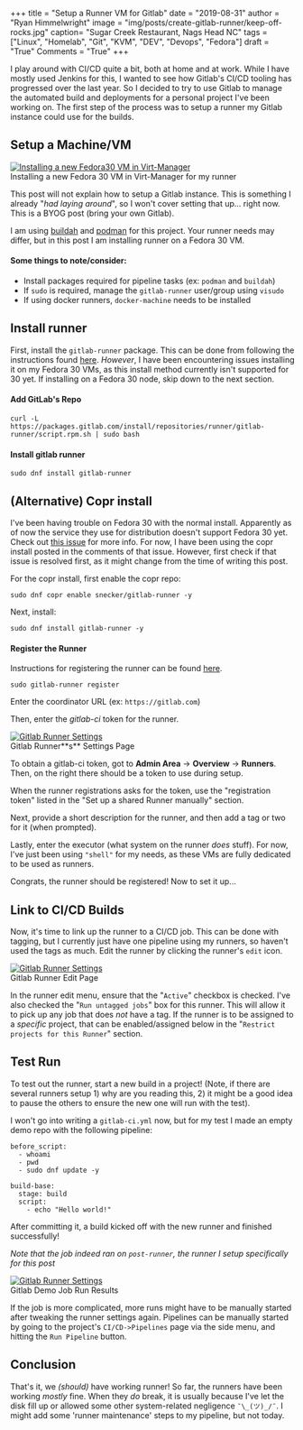 +++
title  = "Setup a Runner VM for Gitlab"
date   = "2019-08-31"
author = "Ryan Himmelwright"
image  = "img/posts/create-gitlab-runner/keep-off-rocks.jpg"
caption= "Sugar Creek Restaurant, Nags Head NC"
tags   = ["Linux", "Homelab", "Git", "KVM", "DEV", "Devops", "Fedora"]
draft  = "True"
Comments = "True"
+++

I play around with CI/CD quite a bit, both at home and at work. While I have
mostly used Jenkins for this, I wanted to see how Gitlab's CI/CD tooling has
progressed over the last year. So I decided to try to use Gitlab to manage the
automated build and deployments for a personal project I've been working on.
The first step of the process was to setup a runner my Gitlab instance could
use for the builds.

<!--more-->


## Setup a Machine/VM

<a href="/img/posts/create-gitlab-runner/fedora-vm-install.png">
<img alt="Installing a new Fedora30 VM in Virt-Manager" src="/img/posts/create-gitlab-runner/fedora-vm-install.png" style="max-width: 100%;"/></a>
<div class="caption">Installing a new Fedora 30 VM in Virt-Manager for my runner</div>

This post will not explain how to setup a Gitlab instance. This is
something I already "*had laying around*", so I won't cover setting that up...
right now. This is a BYOG post (bring your own Gitlab).

I am using [buildah](https://buildah.io/) and [podman](https://podman.io/) for
this project. Your runner needs may differ, but in this post I am installing
runner on a Fedora 30 VM.

#### Some things to note/consider:

- Install packages required for pipeline tasks (ex: `podman` and `buildah`)
- If `sudo` is required, manage the `gitlab-runner` user/group using `visudo`
- If using docker runners, `docker-machine` needs to be installed

## Install runner
First, install the `gitlab-runner` package. This can be done from following the
instructions found
[here](https://docs.gitlab.com/runner/install/linux-repository.html).
*However*, I have been encountering issues installing it on my Fedora 30 VMs,
as this install method currently isn't supported for 30 yet. If installing on a
Fedora 30 node, skip down to the next section.

#### Add GitLab's Repo

```
curl -L https://packages.gitlab.com/install/repositories/runner/gitlab-runner/script.rpm.sh | sudo bash
```

#### Install gitlab runner
```
sudo dnf install gitlab-runner
```

## (Alternative) Copr install

I've been having trouble on Fedora 30 with the normal install. Apparently as of
now the service they use for distribution doesn't support Fedora 30 yet. Check
out [this issue](https://gitlab.com/gitlab-org/gitlab-runner/issues/4401) for
more info. For now, I have been using the copr install posted in the comments
of that issue. However, first check if that issue is resolved first, as it
might change from the time of writing this post.

For the copr install, first enable the copr repo:

```
sudo dnf copr enable snecker/gitlab-runner -y
```

Next, install:

```
sudo dnf install gitlab-runner -y
```

#### Register the Runner

Instructions for registering the runner can be found
[here](https://docs.gitlab.com/runner/register/index.html).

```
sudo gitlab-runner register
```

Enter the coordinator URL (ex: `https://gitlab.com`)

Then, enter the *gitlab-ci* token for the runner.

<a href="/img/posts/create-gitlab-runner/gitlab-runner-settings.png">
<img alt="Gitlab Runner Settings" src="/img/posts/create-gitlab-runner/gitlab-runner-settings.png" style="max-width: 100%;"/></a>
<div class="caption">Gitlab Runner**s** Settings Page</div>

To obtain a gitlab-ci token, got to **Admin Area** -> **Overview** ->
**Runners**. Then, on the right there should be a token to use during setup.

When the runner registrations asks for the token, use the "registration token"
listed in the "Set up a shared Runner manually" section.

Next, provide a short description for the runner, and then add a tag or two
for it (when prompted).

Lastly, enter the executor (what system on the runner *does* stuff). For now,
I've just been using `"shell"` for my needs, as these VMs are fully dedicated
to be used as runners.

Congrats, the runner should be registered! Now to set it up...

## Link to CI/CD Builds

Now, it's time to link up the runner to a CI/CD job. This can be done with
tagging, but I currently just have one pipeline using my runners, so haven't
used the tags as much. Edit the runner by clicking the runner's `edit` icon.

<a href="/img/posts/create-gitlab-runner/runner-edit.png">
<img alt="Gitlab Runner Settings" src="/img/posts/create-gitlab-runner/runner-edit.png" style="max-width: 100%;"/></a>
<div class="caption">Gitlab Runner Edit Page</div>

In the runner edit menu, ensure that the "`Active`" checkbox is checked. I've
also checked the "`Run untagged jobs`" box for this runner. This will allow it
to pick up any job that does *not* have a tag. If the runner is to be assigned
to a *specific* project, that can be enabled/assigned below in the "`Restrict
projects for this Runner`" section.

## Test Run

To test out the runner, start a new build in a project! (Note, if there are
several runners setup 1) why are you reading this, 2) it might be a good idea
to pause the others to ensure the new one will run with the test).

I won't go into writing a `gitlab-ci.yml` now, but for my test I made an empty
demo repo with the following pipeline:

```
before_script:
  - whoami
  - pwd
  - sudo dnf update -y

build-base:
  stage: build
  script:
    - echo "Hello world!"
```

After committing it, a build kicked off with the new runner and finished
successfully!

*Note that the job indeed ran on `post-runner`, the runner I setup
specifically for this post*

<a href="/img/posts/create-gitlab-runner/pipeline-run.png">
<img alt="Gitlab Runner Settings" src="/img/posts/create-gitlab-runner/pipeline-run.png" style="max-width: 100%;"/></a>
<div class="caption">Gitlab Demo Job Run Results</div>

If the job is more complicated, more runs might have to be manually started
after tweaking the runner settings again. Pipelines can be manually started by
going to the project's `CI/CD->Pipelines` page via the side menu, and hitting
the `Run Pipeline` button.

## Conclusion

That's it, we *(should)* have working runner! So far, the runners have been
working *mostly* fine. When they *do* break, it is usually because I've let the disk fill
up or allowed some other system-related negligence `¯\_(ツ)_/¯`. I might add
some 'runner maintenance' steps to my pipeline, but not today.
